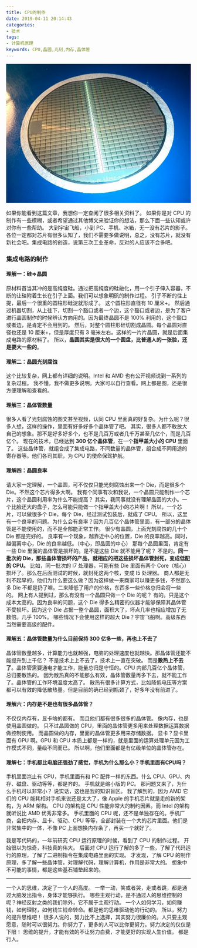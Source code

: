 ```yaml
---
title: CPU的制作
date: 2019-04-11 20:14:43
categories:
- 技术
tags:
- 计算机原理
keywords: CPU,晶圆,光刻,内存,晶体管
---
```


![](/images/晶圆.jpg)

如果你能看到这篇文章，我想你一定查阅了很多相关资料了。
如果你是对 CPU 的制作有一些模糊，或者希望通过其他博文来验证你的想法，那么下面一些认知或许对你有一些帮助。
大到宇宙飞船，小到 PC、手机、冰箱，无一没有芯片的影子。
各位一定都对芯片有很多认知了，我们不需要多做说明，总之，没有芯片，就没有新社会吧。集成电路的创造，说第三次工业革命，反对的人应该不会多吧。

### 集成电路的制作

#### 理解一：硅=>晶圆
原材料首当其冲的是高纯度硅。通过把高纯度的硅融化，用一个引子伸入容器，不断的让硅附着生长在引子上面。我们可以想象明矾的制作过程。
引子不断的往上提，最后一个很重的圆柱形硅淀就形成了。
这个圆柱形直径有 10 厘米+。
然后通过机器切割，从上往下，切割一个豁口或者一个边，这个豁口或者边，是为了客户进行晶圆制作的时候辨认方向用的。因为最终晶圆不是 100% 利用的，这个豁口或者边，是肯定不会用到的。
然后，对整个圆柱形硅切割成晶圆。每个晶圆对直径也还是 10 厘米+，但是厚度只有 3 毫米左右。这样的一片片晶圆，就是后面集成电路的原材料了。
所以，**晶圆其实是很大的一个圆盘，比普通人的一张脸，还是要大一些的**。

<!-- more -->

#### 理解二：晶圆光刻腐蚀
这个比较复杂，网上都有详细的说明。Intel 和 AMD 也有公开视频说到一系列的复杂过程。
我不懂，我不做更多说明。大家可以自行查看。网上都是图，还是很方便理解和查看的。

#### 理解三：晶体管数量
很多人看了光刻腐蚀的图文甚至视频，认同 CPU 里面真的好复杂。为什么呢？很多人想，这样的操作，里面有好多好多个晶体管了吧。
其实，很多人都不敢放大自己的想象。那不是好多好多个，也不是几百万或者几千万甚至几亿个，而是几百亿个。
现在的技术，已经达到 **300 亿个晶体管**，在一个**指甲盖大小的 CPU** 里面了。
这些晶体管，就组合成了集成电路，不同数量的晶体管，组合成不同用途的寄存器等。他们各司其职，为 CPU 的使命保驾护航。

#### 理解四：晶圆良率
请大家一定理解，一个晶圆，可不仅仅只能光刻腐蚀出来一个 Die，而是很多个 Die。不然这个芯片得多大啊。
我有个同事有次和我说，一个晶圆只能制作一个芯片，这个晶圆利用率为什么不能提高？
其实，我同事就没有理解晶圆的大小。一个比脸还大的盘子，怎么可能只能做一个指甲盖大小的芯片啊！
所以，一个芯片，可以做很多个 Die，每个 Die，经过测试包装后，就成了 CPU。
所以，这里有一个良率的问题。为什么会有良率？因为几百亿个晶体管里面，有一部分的晶体管是不能使用的，而不是全部能正常工作。
很少有晶圆，上面光刻腐蚀的几十个 Die 都是完好的。
良率有一个现象，越靠近中心的位置，Die 的良率越高。同时，越偏离中心，Die 的良率越低。（中心，即晶圆的中心）
那每个晶圆里面，肯定有一些 Die 里面的晶体管是损坏的。是不是这些 Die 就不能用了呢？
不是的。**同一批次的 Die，那些晶体管损坏的产品，就相应的把这些损坏晶体管封死，变成低配的 CPU。**
比如，同一批次的 I7 处理器，可能有些 Die 里面有两个 Core（核心）损坏了。那么在后面测试的时候，就封死这两个核，变成 I5 处理器。
商人都是无利不起早的，他们为什么要这么做？因为这样做一来商家可以赚更多钱，不然那么多 Die 不都是扔了嘛。二来降低了用户的价格，东西多一些价格总归会将一些的。
网上有人提到过，那么有没有一个晶圆只做一个 Die 的呢？
有的。只是这个成本太高的。因为良率的问题，这个 Die 得多么精密的仪器才能够保障其晶体管不受损坏。因为这个 Die 占据一整个晶圆，面积大了，坏点几率也相应增加了无数倍。几乎 100%。
哪些情况下会使用这样的超大 Die？宇宙飞船啊。高级东西当然需要高级的配件。

#### 理解五：晶体管数量为什么目前保持 300 亿多一些，再也上不去了
晶体管数量越多，计算能力也就越强，电脑的处理速度也就越快。那晶体管还能不能提升到上千亿？
不是技术上上不去了，技术上一直在突破。
而是**散热上不去了**。晶体管需要通电才能工作，能量总归是守恒的。CPU 内部几百亿个晶体管，总归要散热的。
因为散热真的不能那么有效，晶体管数量再多下去，就不能工作了。晶体管的工作环境温度太高了。
散热有很多计算方式，比如降低电压等方案都可以有效的降低散热量。但是目前的确已经到瓶颈了，好多年没有前进了。

#### 理解六：内存是不是也有很多晶体管？
不仅仅内存有，显卡啥的都有。
而且他们都有很多很多的晶体管。
像内存，也是使用晶圆做的。
只不过晶圆做的 CPU，里面的晶体管更多用来处理数据运算数据做控制使用。
而晶圆做的内存，里面的晶体管更多用来存储数据。
显卡？显卡里面有 GPU 啊。GPU 和 CPU 本质上都是一样的，就是里面的运算处理单元因为工作模式不同，量级不同而已。
所以啊，他们里面都是有亿级单位的晶体管存在。

#### 理解七：手机都比电脑还强劲了感觉，手机为什么那么小？手机里面有CPU吗？
手机里面岂止有 CPU，手机里面有和 PC 配件一样的东西。什么 CPU、GPU、内存、磁盘、驱动等等，都是齐的。
手机就是缩小版的 PC。
那问题又来了，为什么手机可以非常小？
说实话，这也是我的知识盲区。
我了解到的，因为 AMD 它们的 CPU 能耗相对手机来说还是太大了，像 Apple 的手机芯片就是走的新的架构，为 ARM 架构。
CPU 的架构是 CPU 性能非常大的制约因素。而 Intel 的架构就听说比 AMD 优秀非常多。
手机里面的 CPU 呢，还不是单独存在的。手机厂商，会把内存、显卡、驱动、CPU 等等，全部封装在一个大的芯片里面。他们是非常集中的一体，不像 PC 上面想换内存条了，再买一个就好了。

我是写代码的，一年前研究 CPU 运行原理的时候，看到了 CPU 的制作过程。
开始很以为惊奇，科技真的伟大。
后面对 CPU 运行了解的多了一些，了解了代码运行的原理，了解了二进制指令在集成电路里面的实现。
才发现，了解 CPU 的制作原理，多了解一些晶体管，对理解代码，理解计算机，作用是非常大的。
想象中不可能的事情，都是这些基石铺垫起来的。

___

一个人的思维，决定了一个人的高度。
一举一动，笑或者哭，走或者跳，都是通过大脑发出指令，身体才能够执行。
哪些主观行动，是不通过人的思维控制的呢？神经反射之类的我们除外，它不属于主观行动。
一个人如何学习，如何赚钱，如何理财，如何钱生钱命转命。都是他的思维驱动他的行动的。
所以，努力的提升思维吧！
很多人说的，努力比不上选择，其实努力很廉价的。人只要主观愿意，随时可以很努力。你努力了，更多的人可以比你更努力。努力决定的仅仅是下限！
思维的提升，才能有效的不让努力白费，才能更好的实现人生价值。
都是行人。